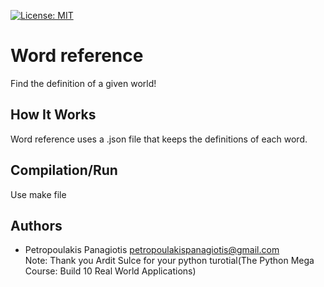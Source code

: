 [![License: MIT](https://img.shields.io/badge/License-MIT-yellow.svg)](https://opensource.org/licenses/MIT)
# Word reference 
Find the definition of a given world!

## How It Works
Word reference uses a .json file that keeps the definitions of each word. 

## Compilation/Run
Use make file

## Authors
* Petropoulakis Panagiotis petropoulakispanagiotis@gmail.com <br />
Note: Thank you Ardit Sulce for your python turotial(The Python Mega Course: Build 10 Real World Applications)
